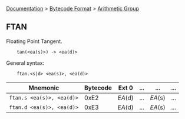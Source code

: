 [Documentation](../../README.md) > [Bytecode Format](../README.md) > [Arithmetic Group](../InstructionsArithmetic.md)

## FTAN

Floating Point Tangent.

        tan(<ea(s)>) -> <ea(d)>

General syntax:

        ftan.<s|d> <ea(s)>, <ea(d)>

| Mnemonic | Bytecode | Ext 0 | ... | ... | ... |
| - | - | - | - | - | - |
| `ftan.s <ea(s)>, <ea(d)>` | 0xE2 | *EA*(d) | ... | *EA*(s) | ... |
| `ftan.d <ea(s)>, <ea(d)>` | 0xE3 | *EA*(d) | ... | *EA*(s) | ... |
